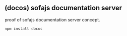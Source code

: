 ## (docos) sofajs documentation server

proof of sofajs documentation server concept.

`npm install docos`
